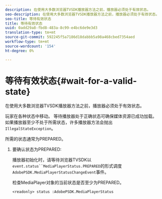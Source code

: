 ```yaml
---
description: 在使用大多数浏览器TVSDK播放器方法之前，播放器必须处于有效状态。
seo-description: 在使用大多数浏览器TVSDK播放器方法之前，播放器必须处于有效状态。
seo-title: 等待有效状态
title: 等待有效状态
uuid: 0add29a8-fbd8-483a-8c99-e4bc6de9e3d3
translation-type: tm+mt
source-git-commit: 592245f5a7186d18dabbb5a98a468cbed7354aed
workflow-type: tm+mt
source-wordcount: '154'
ht-degree: 0%

---
```



# 等待有效状态{#wait-for-a-valid-state}

在使用大多数浏览器TVSDK播放器方法之前，播放器必须处于有效状态。

玩家在各种状态中移动。 等待播放器处于正确状态可确保媒体资源已成功加载。 如果播放器至少不处于所需状态，许多播放器方法会抛出`IllegalStateException`。

所需的状态通常为PREPARED。

1. 要确认状态为PREPARED:

   播放器初始化时，请等待浏览器TVSDK以`event.status``MediaPlayerStatus.PREPARED`的形式调度`AdobePSDK.MediaPlayerStatusChangeEvent`事件。

   检查MediaPlayer对象的当前状态是否至少为PREPARED。

   ```
   <readonly> status :AdobePSDK.MediaPlayerStatus
   ```

